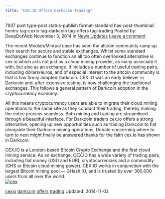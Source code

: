 ```yaml
---
title: "CEX.IO Offers Darkcoin Trading"
---
```


7937 post type-post status-publish format-standard has-post-thumbnail hentry  tag-cexio tag-darkcoin tag-offers tag-trading
Posted by: DeepDotWeb
<span>November 3, 2014</span>
<span>in <a href="https://www.deepdotweb.com/category/news-updates/" rel="category tag">News Updates</a></span>
<a href="/2014/11/03/cex-io-offers-darkcoin-trading/#respond">Leave a comment</a></span>
</p>
<p>The recent Moolah/Mintpal case has seen the altcoin community ramp up their search for secure and stable exchanges. Whilst some standard exchanges continue to function an all too often overlooked alternative is cex.io which acts not just as a cloud mining provider, as many associate it with, but also as an exchange. It includes a number of useful trading pairs, including dollars/euros, and of especial interest to the altcoin community is that is has firmly adopted Darkcoin. CEX.IO was an early believer in Darkcoin and, after extensive testing, is now challenging the traditional exchanges. This follows a general pattern of Darkcoin adoption in the cryptocurrency economy.</p>
<p>All this means cryptocurrency users are able to migrate their cloud mining operations to the same site as they conduct their trading, thereby making the entire process seamless. Both mining and trading are streamlined through a beautiful interface. For Darkcoin traders cex.io offers a strong alternative, opening up new opportunities such as trading Darkcoin to fiat alongside their Darkcoin mining operations. Debate concerning where to turn to next might finally be answered thanks for the faith cex.io has shown in Darkcoin.</p>
<p>CEX.IO is a London-based Bitcoin Crypto Exchange and the first cloud mining service. As an exchange, CEX.IO has a wide variety of trading pairs, including fiat money (USD and EUR), cryptocurrencies and a commodity (GHS or Bitcoin cloud mining power). CEX.IO works in conjunction with the largest Bitcoin mining pool — GHash.IO, and is trusted by over 300,000 users from all over the world.<br />
<a href="/imgs/2014/11/cex.jpg"><img class="aligncenter size-full wp-image-7938" src="/imgs/2014/11/cex.jpg" alt="cex" width="624" height="456" srcset="/imgs/2014/11/cex.jpg 624w, /imgs/2014/11/cex-300x219.jpg 300w" sizes="(max-width: 624px) 100vw, 624px" /></a></p>
</div>
<a href="https://www.deepdotweb.com/tag/cexio/" rel="tag">cexio</a> <a href="https://www.deepdotweb.com/tag/darkcoin/" rel="tag">darkcoin</a> <a href="https://www.deepdotweb.com/tag/offers/" rel="tag">offers</a> <a href="https://www.deepdotweb.com/tag/trading/" rel="tag">trading</a></span> 
Updated: 2014-11-03
    

